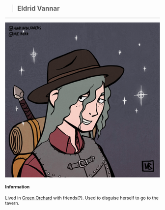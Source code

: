 >## Eldrid Vannar

--- 

![quentin_human](../../../Templates/images/quentin.png "Quentin Thexius human form")

#### Information

Lived in [Green Orchard](../../Locations/Green%20Orchard.md) with friends(?). Used to disguise herself to go to the tavern. 
